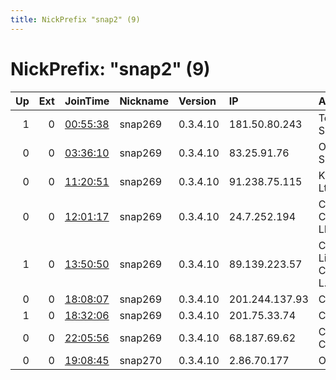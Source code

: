 ```yaml
---
title: NickPrefix "snap2" (9)
---
```


# NickPrefix: "snap2" (9)

|   Up |   Ext | JoinTime                                                                                            | Nickname   | Version   | IP             | AS                                    | CC   |   ORp |   Dirp | OS    | Contact   |   eFamMembers |
|-----:|------:|:----------------------------------------------------------------------------------------------------|:-----------|:----------|:---------------|:--------------------------------------|:-----|------:|-------:|:------|:----------|--------------:|
|    1 |     0 | [00:55:38](https://metrics.torproject.org/rs.html#details/1D3CDBC14D50D04BBD07022F5A73ACEC7EC9145E) | snap269    | 0.3.4.10  | 181.50.80.243  | Telmex Colombia S.A.                  | co   | 43005 |      0 | Linux | None      |             1 |
|    0 |     0 | [03:36:10](https://metrics.torproject.org/rs.html#details/C9144CAEF67064F6340F59AEFD6D6C61ED7CB386) | snap269    | 0.3.4.10  | 83.25.91.76    | Orange Polska Spolka Akcyjna          | pl   | 34611 |      0 | Linux | None      |             1 |
|    0 |     0 | [11:20:51](https://metrics.torproject.org/rs.html#details/20C6061F27C476BDFACA808177F8863773F0789B) | snap269    | 0.3.4.10  | 91.238.75.115  | KNET TELECOM Ltd                      | ua   | 41387 |      0 | Linux | None      |             1 |
|    0 |     0 | [12:01:17](https://metrics.torproject.org/rs.html#details/790F1205E992AABEA5DAED67F5B954B5C55867E5) | snap269    | 0.3.4.10  | 24.7.252.194   | Comcast Cable Communications, LLC     | us   | 38899 |      0 | Linux | None      |             1 |
|    1 |     0 | [13:50:50](https://metrics.torproject.org/rs.html#details/3E11DFDCA26A677990EACC0E94C24BD2ABBC4D38) | snap269    | 0.3.4.10  | 89.139.223.57  | Cellcom Fixed Line Communication L.P. | il   | 46823 |      0 | Linux | None      |             1 |
|    0 |     0 | [18:08:07](https://metrics.torproject.org/rs.html#details/0272D1A0DCC34077F3696D3CFA5D43D7FFFC8D3E) | snap269    | 0.3.4.10  | 201.244.137.93 | Colombia                              | co   | 34039 |      0 | Linux | None      |             1 |
|    1 |     0 | [18:32:06](https://metrics.torproject.org/rs.html#details/AB81FFD8A8AE5F23CD8CE06533F0166D6024C7CE) | snap269    | 0.3.4.10  | 201.75.33.74   | CLARO S.A.                            | br   | 39247 |      0 | Linux | None      |             1 |
|    0 |     0 | [22:05:56](https://metrics.torproject.org/rs.html#details/DB86CFE97587862C1BA49EEBD23B081CD1594C8B) | snap269    | 0.3.4.10  | 68.187.69.62   | Charter Communications                | us   | 33191 |      0 | Linux | None      |             1 |
|    0 |     0 | [19:08:45](https://metrics.torproject.org/rs.html#details/F96AFB014405611E93EBB2EA5475C3E56C804735) | snap270    | 0.3.4.10  | 2.86.70.177    | OTEnet S.A.                           | gr   | 41123 |      0 | Linux | None      |             1 |
